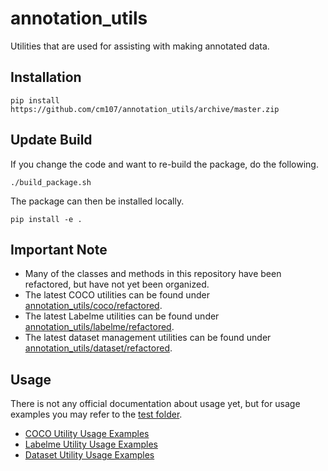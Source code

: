 # annotation_utils
Utilities that are used for assisting with making annotated data.

## Installation
```console
pip install https://github.com/cm107/annotation_utils/archive/master.zip
```

## Update Build
If you change the code and want to re-build the package, do the following.

```console
./build_package.sh
```

The package can then be installed locally.
```console
pip install -e .
```

## Important Note
* Many of the classes and methods in this repository have been refactored, but have not yet been organized.
* The latest COCO utilities can be found under [annotation_utils/coco/refactored](annotation_utils/coco/refactored).
* The latest Labelme utilities can be found under [annotation_utils/labelme/refactored](annotation_utils/labelme/refactored).
* The latest dataset management utilities can be found under [annotation_utils/dataset/refactored](annotation_utils/dataset/refactored).

## Usage
There is not any official documentation about usage yet, but for usage examples you may refer to the [test folder](test).
* [COCO Utility Usage Examples](test/coco)
* [Labelme Utility Usage Examples](test/labelme)
* [Dataset Utility Usage Examples](test/dataset)